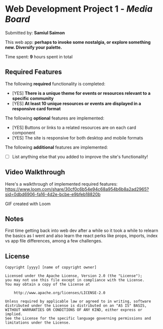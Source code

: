 # Web Development Project 1 - *Media Board*

Submitted by: **Samiul Saimon**

This web app: **perhaps to invoke some nostalgia, or explore something new. Diversify your palette.**

Time spent: **9** hours spent in total

## Required Features

The following **required** functionality is completed:

- [YES] **There is a unique theme for events or resources relevant to a specific community**
- [YES] **At least 10 unique resources or events are displayed in a responsive card format**

The following **optional** features are implemented:

- [YES] Buttons or links to a related resources are on each card component
- [YES] The site is responsive for both desktop and mobile formats

The following **additional** features are implemented:

* [ ] List anything else that you added to improve the site's functionality!

## Video Walkthrough

Here's a walkthrough of implemented required features:
https://www.loom.com/share/30cf0c6b54e94c68a954b6b8a2ad2965?sid=0dbd6906-fa16-4d2e-bcbe-e9bfeb18820b
<!-- <img src='http://i.imgur.com/link/to/your/gif/file.gif' title='Video Walkthrough' width='' alt='Video Walkthrough' /> -->

<!-- Replace this with whatever GIF tool you used! -->
GIF created with Loom  
<!-- Recommended tools:
[Kap](https://getkap.co/) for macOS
[ScreenToGif](https://www.screentogif.com/) for Windows
[peek](https://github.com/phw/peek) for Linux. -->

## Notes

First time getting back into web dev after a while so it took a while to relearn the basics as I went and also learn the react perks like props, imports, index vs app file differences, among a few challenges.

## License

    Copyright [yyyy] [name of copyright owner]

    Licensed under the Apache License, Version 2.0 (the "License");
    you may not use this file except in compliance with the License.
    You may obtain a copy of the License at

        http://www.apache.org/licenses/LICENSE-2.0

    Unless required by applicable law or agreed to in writing, software
    distributed under the License is distributed on an "AS IS" BASIS,
    WITHOUT WARRANTIES OR CONDITIONS OF ANY KIND, either express or implied.
    See the License for the specific language governing permissions and
    limitations under the License.
